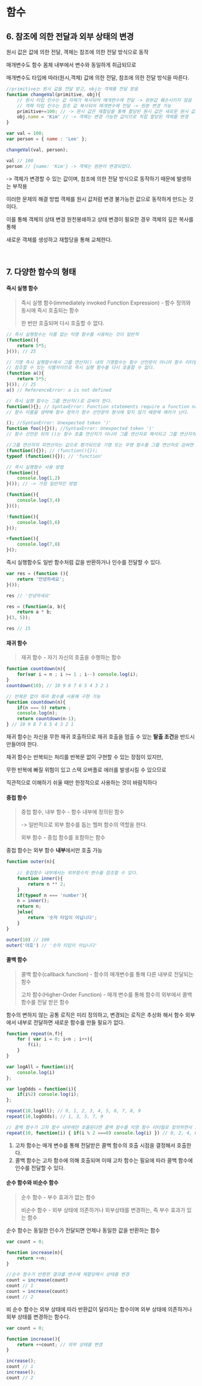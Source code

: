 

# 함수



## 6. 참조에 의한 전달과 외부 상태의 변경

원시 값은 값에 의한 전달, 객체는 참조에 의한 전달 방식으로 동작

매개변수도 함수 몸체 내부에서 변수와 동일하게 취급되므로 

매개변수도 타입에 따라(원시,객체) 값에 의한 전달, 참조에 의한 전달 방식을 따른다.

```js
//primitive는 원시 값을 전달 받고, obj는 객체를 전달 받음
function changeVal(primitive, obj){
    // 원시 타입 인수는 값 자체가 복사되어 매개변수에 전달 -> 원본값 훼손시키지 않음
    // 객체 타입 인수는 참조 값 복사되어 매개변수에 전달 -> 원본 변경 가능
    primitive+=100; // -> 원시 값은 재할당을 통해 할당된 원시 값은 새로운 원시 값으로 교체 why? 원시 값은 변경 불가능한값
    obj.name = 'Kim' // -> 객체는 변경 가능한 값이므로 직접 할당된 객체를 변경
}

var val = 100;
var person = { name : 'Lee' };

changeVal(val, person);

val // 100
person // {name: 'Kim'} -> 객체는 원본이 변경되었다.
```

-> 객체가 변경할 수 있는 값이며, 참조에 의한 전달 방식으로 동작하기 때문에 발생하는 부작용



이러한 문제의 해결 방법 객체를 원시 값처럼 변경 불가능한 값으로 동작하게 만드는 것이다. 

이를 통해 객체의 상태 변경 원천봉쇄하고 상태 변경이 필요한 경우 객체의 깊은 복사를 통해 

새로운 객체를 생성하고 재할당을 통해 교체한다.



<br>

## 7. 다양한 함수의 형태

#### 즉시 실행 함수

> 즉시 실행 함수(immediately invoked Function Expression) - 함수 정의와 동시에 즉시 호출되는 함수
>
> 한 번만 호출되며 다시 호출할 수 없다.

```js
// 즉시 실행함수는 이름 없는 익명 함수를 사용하는 것이 일반적
(function(){
    return 5*5;
}()); // 25

// 기명 즉시 실행함수에서 그룹 연산자() 내의 기명함수는 함수 선언문이 아니라 함수 리터럴로 평가되며 함수 이름은 함수 몸체에서만
// 참조할 수 있는 식별자이므로 즉시 실행 함수를 다시 호출할 수 없다.
(function a(){
    return 5*5;
}()); // 25
a() // ReferenceError: a is not defined
```



```js
// 즉시 실행 함수는 그룹 연산자()로 감싸야 한다.
function(){}; // SyntaxError: Function statements require a function name
// 함수 이름을 생략해 함수 정의가 함수 선언문의 형식에 맞지 않기 때문에 에러가 난다.

(); //SyntaxError: Unexpected token ')'
function foo(){}(); //SyntaxError: Unexpected token ')'
// 함수 선언문 뒤의 ()는 함수 호출 연산자가 아니라 그룹 연산자로 해석되고 그룹 연산자의 피연산자가 없기 때문에 에러가 발생

//그룹 연산자의 피연산자는 값으로 평가되므로 기명 또는 무명 함수를 그룹 연산자로 감싸면 함수 리터럴로 평가되어 함수 객체가 됨
(function(){}); // (function(){});
typeof (function(){}); // 'function'
```



```js
// 즉시 실행함수 사용 방법
(function(){
    console.log(1,2)
}()); // -> 가장 일반적인 방법

(function(){
    console.log(3,4)
})();

!function(){
    console.log(5,6)
}();

+function(){
    console.log(7,8)
}();
```



즉시 실행함수도 일반 함수처럼 값을 반환하거나 인수를 전달할 수 있다.

```js
var res = (function (){
    return '안녕하세요';
}());

res // '안녕하세요'

res = (function(a, b){
    return a * b;
}(3, 5));

res // 15
```



#### 재귀 함수

> 재귀 함수 - 자기 자신의 호출을 수행하는 함수

```js
function countdown(n){
    for(var i = n ; i >= 1 ; i--) console.log(i);
}
countdown(10); // 10 9 8 7 6 5 4 3 2 1

// 반복문 없이 재귀 함수를 사용해 구현 가능
function countdown(n){
    if(n === 0) return ;
    console.log(n);
    return countdown(n-1);
} // 10 9 8 7 6 5 4 3 2 1
```

재귀 함수는 자신을 무한 재귀 호출하므로 재귀 호출을 멈출 수 있는 **탈출 조건**을 반드시 만들어야 한다.



재귀 함수는 반복되는 처리를 반복문 없이 구현할 수 있는 장점이 있지만,

무한 반복에 빠질 위험이 있고 스택 오버플로 에러를 발생시킬 수 있으므로 

직관적으로 이해하기 쉬울 때만 한정적으로 사용하는 것이 바람직하다



#### 중첩 함수

> 중첩 함수, 내부 함수 - 함수 내부에 정의된 함수 
>
> -> 일반적으로 외부 함수를 돕는 헬퍼 함수의 역할을 한다.
>
> 외부 함수 - 중첩 함수를 포함하는 함수

중첩 함수는 외부 함수 **내부**에서만 호출 가능

```js
function outer(n){
    
    // 중첩함수 내부에서는 외부함수의 변수를 참조할 수 있다.
    function inner(){
        return n ** 2;
    }
    if(typeof n === 'number'){
    n = inner();
    return n;
    }else{
        return '숫자 타입이 아닙니다';
    }
}

outer(10) // 100
outer('야호') // '숫자 타입이 아닙니다'
```



#### 콜백 함수

> 콜백 함수(callback function) - 함수의 매개변수를 통해 다른 내부로 전달되는 함수
>
> 고차 함수(Higher-Order Function) - 매개 변수를 통해 함수의 외부에서 콜백 함수를 전달 받은 함수

함수의 변하지 않는 공통 로직은 미리 정의하고, 변경되는 로직은 추상화 해서 함수 외부에서 내부로 전달하면 새로운 함수를 만들 필요가 없다.

```js
function repeat(n,f){
    for ( var i = 0; i<n ; i++){
        f(i);
    }
}

var logAll = function(i){
    console.log(i)
};

var logOdds = function(i){
    if(i%2) console.log(i);
};

repeat(10,logAll); // 0, 1, 2, 3, 4, 5, 6, 7, 8, 9
repeat(10,logOdds); // 1, 3, 5, 7, 9

// 콜백 함수가 고차 함수 내부에만 호출된다면 콜백 함수를 익명 함수 리터럴로 정의하면서 고차 함수에 전달하는 것이 일반적이다
repeat(10, function(i) { if(i % 2 ===0) console.log(i) }) // 0, 2, 4, 6, 8
```

1. 고차 함수는 매개 변수를 통해 전달받은 콜백 함수의 호출 시점을 결정해서 호출한다.
2. 콜백 함수는 고차 함수에 의해 호출되며 이때 고차 함수는 필요에 따라 콜백 함수에 인수를 전달할 수 있다.



#### 순수 함수와 비순수 함수

> 순수 함수 - 부수 효과가 없는 함수
>
> 비순수 함수 - 외부 상태에 의존하거나 외부상태를 변경하는, 즉 부수 효과가 있는 함수

순수 함수는 동일한 인수가 전달되면 언제나 동일한 값을 반환하는 함수

```js
var count = 0;

function increase(n){
    return ++n;
}

//순수 함수가 반환한 결과를 변수에 재할당해서 상태를 변경
count = increase(count) 
count // 1
count = increase(count) 
count // 2
```



비 순수 함수는 외부 상태에 따라 반환값이 달라지는 함수이며 외부 상태에 의존하거나 외부 상태를 변경하는 함수다.

```js
var count = 0;

function increase(){
    return ++count; // 외부 상태를 변경
}

increase();
count // 1
increase();
count // 2
```

